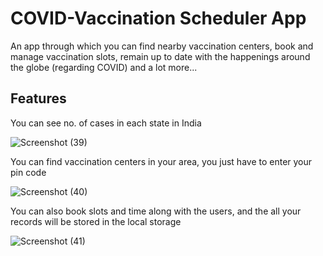 # COVID-Vaccination Scheduler App
An app through which you can find nearby vaccination centers, book and manage vaccination slots, remain up to date with the happenings around the globe (regarding COVID) and a lot more...

## Features
You can see no. of cases in each state in India

![Screenshot (39)](https://user-images.githubusercontent.com/87941703/153048129-51c34f99-a560-47de-9060-a97219648144.png)



You can find vaccination centers in your area, you just have to enter your pin code

![Screenshot (40)](https://user-images.githubusercontent.com/87941703/153048348-83b8733b-b0c5-4a00-b649-b2630f49c865.png)



You can also book slots and time along with the users, and the all your records will be stored in the local storage

![Screenshot (41)](https://user-images.githubusercontent.com/87941703/153048524-d22dbdef-a6ba-48e8-b8da-4485ce7436a8.png)



